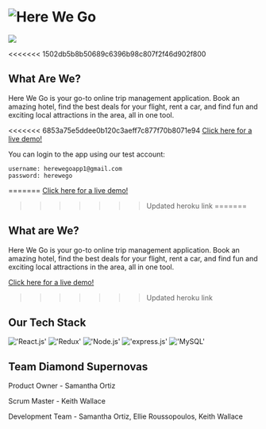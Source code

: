 # ![Here We Go](/dist/assets/README/Here_We_Go_logo_sm.png)

<img src="https://travis-ci.org/Diamond-Supernovas/here-we-go.svg?branch=dev"/>

<<<<<<< 1502db5b8b50689c6396b98c807f2f46d902f800
## What Are We?
Here We Go is your go-to online trip management application. Book an amazing hotel, find the best deals for your flight, rent a car, and find fun and exciting local attractions in the area, all in one tool.

<<<<<<< 6853a75e5ddee0b120c3aeff7c877f70b8071e94
[Click here for a live demo!](https://herewegoapp.herokuapp.com "Here We Go!")

You can login to the app using our test account:
```
username: herewegoapp1@gmail.com
password: herewego
```
=======
[Click here for a live demo!](herewegoapp.herokuapp.com "Here We Go!")
>>>>>>> Updated heroku link
=======
## What are We?
Here We Go is your go-to online trip management application.  Book an amazing hotel, find the best deals for your flight, rent a car, and find fun and exciting local attractions in the area, all in one tool.

[Click here for a live demo!](https://herewegoapp.herokuapp.com/ "Here We Go!")
>>>>>>> Updated heroku link


## Our Tech Stack
!['React.js'](/dist/assets/README/Reactjs_logo_sm.png)
!['Redux'](/dist/assets/README/Redux_logo_sm.png)
!['Node.js'](/dist/assets/README/nodejs_logo_sm.jpg)
!['express.js'](/dist/assets/README/expressjs_logo_sm.png)
!['MySQL'](/dist/assets/README/MySQL_logo_sm.png)

## Team Diamond Supernovas
Product Owner - Samantha Ortiz

Scrum Master - Keith Wallace

Development Team - Samantha Ortiz, Ellie Roussopoulos, Keith Wallace
